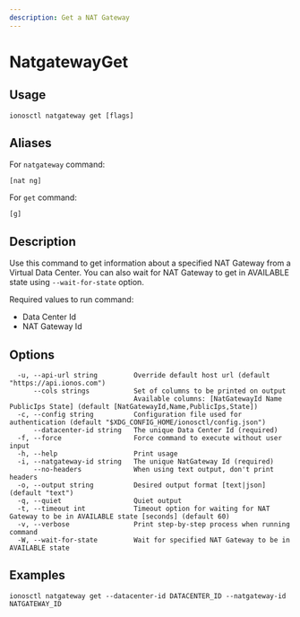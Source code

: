 ```yaml
---
description: Get a NAT Gateway
---
```


# NatgatewayGet

## Usage

```text
ionosctl natgateway get [flags]
```

## Aliases

For `natgateway` command:

```text
[nat ng]
```

For `get` command:

```text
[g]
```

## Description

Use this command to get information about a specified NAT Gateway from a Virtual Data Center. You can also wait for NAT Gateway to get in AVAILABLE state using `--wait-for-state` option.

Required values to run command:

* Data Center Id
* NAT Gateway Id

## Options

```text
  -u, --api-url string         Override default host url (default "https://api.ionos.com")
      --cols strings           Set of columns to be printed on output 
                               Available columns: [NatGatewayId Name PublicIps State] (default [NatGatewayId,Name,PublicIps,State])
  -c, --config string          Configuration file used for authentication (default "$XDG_CONFIG_HOME/ionosctl/config.json")
      --datacenter-id string   The unique Data Center Id (required)
  -f, --force                  Force command to execute without user input
  -h, --help                   Print usage
  -i, --natgateway-id string   The unique NatGateway Id (required)
      --no-headers             When using text output, don't print headers
  -o, --output string          Desired output format [text|json] (default "text")
  -q, --quiet                  Quiet output
  -t, --timeout int            Timeout option for waiting for NAT Gateway to be in AVAILABLE state [seconds] (default 60)
  -v, --verbose                Print step-by-step process when running command
  -W, --wait-for-state         Wait for specified NAT Gateway to be in AVAILABLE state
```

## Examples

```text
ionosctl natgateway get --datacenter-id DATACENTER_ID --natgateway-id NATGATEWAY_ID
```

